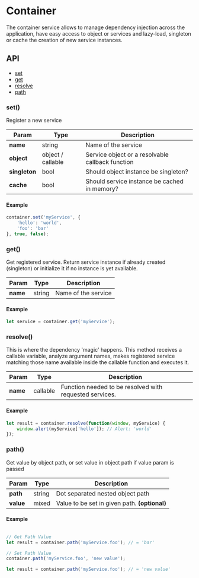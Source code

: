 # Container

The container service allows to manage dependency injection across the application, have easy access to object or services and lazy-load, singleton or cache the creation of new service instances.

## API

- [set](#set)
- [get](#get)
- [resolve](#resolve)
- [path](#path)

### set()

Register a new service

Param | Type | Description
--- | --- | ---
**name** | string | Name of the service
**object** | object / callable | Service object or a resolvable callback function
**singleton** | bool | Should object instance be singleton?
**cache** | bool | Should service instance be cached in memory?

#### Example
```js
container.set('myService', {
    'hello': 'world',
    'foo': 'bar'
}, true, false);
```

### get()

Get registered service. Return service instance if already created (singleton) or initialize it if no instance is yet available.

Param | Type | Description
--- | --- | ---
**name** | string | Name of the service

#### Example
```js
let service = container.get('myService');
```

### resolve()

This is where the dependency 'magic' happens. This method receives a callable variable, analyze argument names, makes registered service matching those name available inside the callable function and executes it. 

Param | Type | Description
--- | --- | ---
**name** | callable | Function needed to be resolved with requested services.

#### Example
```js
let result = container.resolve(function(window, myService) {
    window.alert(myService['hello']); // Alert: 'world'
});
```

### path()

Get value by object path, or set value in object path if value param is passed 

Param | Type | Description
--- | --- | ---
**path** | string | Dot separated nested object path
**value** | mixed | Value to be set in given path. **(optional)**

#### Example
```js

// Get Path Value
let result = container.path('myService.foo'); // = 'bar'

// Set Path Value
container.path('myService.foo', 'new value');

let result = container.path('myService.foo'); // = 'new value'
```
